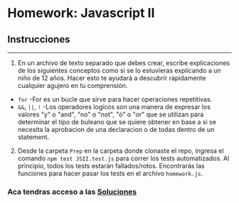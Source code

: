 # Homework: Javascript II

## Instrucciones
---
1. En un archivo de texto separado que debes crear, escribe explicaciones de los siguientes conceptos como si se lo estuvieras explicando a un niño de 12 años. Hacer esto te ayudará a descubrir rápidamente cualquier agujero en tu comprensión.

* `for`                 -For es un bucle que sirve para hacer operaciones repetitivas.
* `&&`, `||`, `!`       -Los operadores logicos son una manera de expresar los valores "y" o "and", "no" o "not", "ó" o "or" que se utilizan para   determinar el tipo de buleano que se quiere obtener en base a si se necesita la aprobacion de una declaracion o de todas dentro de un statement.

2. Desde la carpeta `Prep` en la carpeta donde clonaste el repo, ingresa el comando `npm test JSII.test.js` para correr los tests automatizados. Al principio, todos los tests estarán fallados/rotos. Encontrarás las funciones para hacer pasar los tests en el archivo `homework.js`.

### Aca tendras acceso a las [Soluciones](https://github.com/atralice/Curso.Prep.Henry/blob/solution/03-JS-II/homework/homework.js)